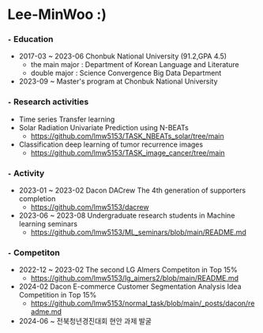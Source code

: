 # Lee-MinWoo :)

### `-` Education
- 2017-03 ~ 2023-06 Chonbuk National University (91.2,GPA 4.5)
  - the main major : Department of Korean Language and Literature
  - double major : Science Convergence Big Data Department
- 2023-09 ~ Master's program at Chonbuk National University 


### `-` Research activities
- Time series Transfer learning 
- Solar Radiation Univariate Prediction using N-BEATs
  - https://github.com/lmw5153/TASK_NBEATs_solar/tree/main
- Classification deep learning of tumor recurrence images
  - https://github.com/lmw5153/TASK_image_cancer/tree/main

### `-` Activity 
- 2023-01 ~ 2023-02 Dacon DACrew The 4th generation of supporters completion
  - https://github.com/lmw5153/dacrew
- 2023-06 ~ 2023-08 Undergraduate research students in Machine learning seminars
  - https://github.com/lmw5153/ML_seminars/blob/main/README.md


### `-` Competiton
- 2022-12 ~ 2023-02 The second LG AImers Competiton in Top 15%
  - https://github.com/lmw5153/lg_aimers2/blob/main/README.md
- 2024-02 Dacon E-commerce Customer Segmentation Analysis Idea Competition in Top 15%
  - https://github.com/lmw5153/normal_task/blob/main/_posts/dacon/readme.md
- 2024-06 ~ 전북청년경진대회 현안 과제 발굴
